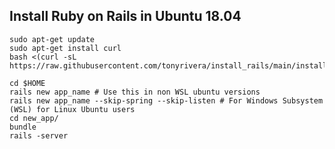## Install Ruby on Rails in Ubuntu 18.04
    sudo apt-get update
    sudo apt-get install curl
    bash <(curl -sL https://raw.githubusercontent.com/tonyrivera/install_rails/main/install_rails.sh)
    
    cd $HOME
    rails new app_name # Use this in non WSL ubuntu versions
    rails new app_name --skip-spring --skip-listen # For Windows Subsystem (WSL) for Linux Ubuntu users
    cd new_app/
    bundle
    rails -server
